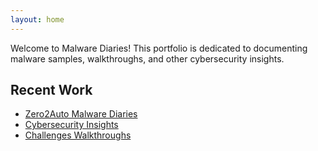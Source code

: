```yaml
---
layout: home
---
```


Welcome to Malware Diaries! This portfolio is dedicated to documenting malware samples, walkthroughs, and other cybersecurity insights.

## Recent Work

- [Zero2Auto Malware Diaries](zero2auto.md)
- [Cybersecurity Insights](insights.md)
- [Challenges Walkthroughs](walkthroughs.md)
